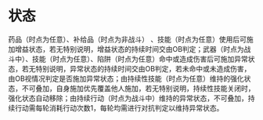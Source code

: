 # 状态

药品（时点为任意）、补给品（时点为非战斗） 、技能（时点为任意）使用后可施加增益状态，若无特别说明，增益状态的持续时间交由OB判定；武器（时点为战斗中）、技能（时点为任意）、陷阱（时点为任意）命中或造成伤害后可施加异常状态，若无特别说明，异常状态的持续时间交由OB判定，若未命中或未造成伤害，由OB视情况判定是否施加异常状态；由持续性技能（时点为任意）维持的强化状态，不可叠加，自身施加优先覆盖他人施加，若无特别说明，持续性技能关闭时，强化状态自动移除；由持续行动（时点为战斗中）维持的异常状态，不可叠加，持续行动需每轮消耗行动次数1，每轮均需进行对抗判定以维持异常状态。